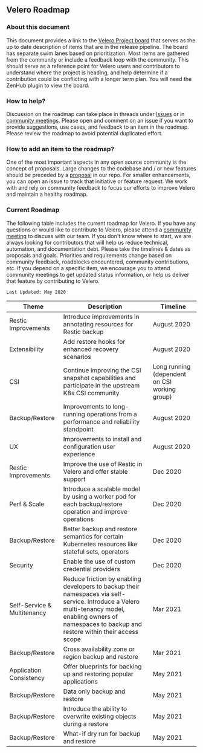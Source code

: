 ## Velero Roadmap

### About this document
This document provides a link to the [Velero Project board](https://app.zenhub.com/workspaces/velero-5c59c15e39d47b774b5864e3/board?repos=99143276,112385197,190224441,214524700,214524630,213946861) that serves as the up to date description of items that are in the release pipeline. The board has separate swim lanes based on prioritization. Most items are gathered from the community or include a feedback loop with the community. This should serve as a reference point for Velero users and contributors to understand where the project is heading, and help determine if a contribution could be conflicting with a longer term plan. You will need the ZenHub plugin to view the board.

### How to help?
Discussion on the roadmap can take place in threads under [Issues](https://github.com/velann21/velero/issues) or in [community meetings](https://velero.io/community/). Please open and comment on an issue if you want to provide suggestions, use cases, and feedback to an item in the roadmap. Please review the roadmap to avoid potential duplicated effort.

### How to add an item to the roadmap?
One of the most important aspects in any open source community is the concept of proposals. Large changes to the codebase and / or new features should be preceded by a [proposal](https://github.com/velann21/velero/blob/master/GOVERNANCE.md#proposal-process) in our repo. 
For smaller enhancements, you can open an issue to track that initiative or feature request.
We work with and rely on community feedback to focus our efforts to improve Velero and maintain a healthy roadmap.

### Current Roadmap
The following table includes the current roadmap for Velero. If you have any questions or would like to contribute to Velero, please attend a [community meeting](https://velero.io/community/) to discuss with our team. If you don't know where to start, we are always looking for contributors that will help us reduce technical, automation, and documentation debt.
Please take the timelines & dates as proposals and goals. Priorities and requirements change based on community feedback, roadblocks encountered, community contributions, etc. If you depend on a specific item, we encourage you to attend community meetings to get updated status information, or help us deliver that feature by contributing to Velero.

`Last Updated: May 2020`

|Theme|Description|Timeline|
|--|--|--|
|Restic Improvements|Introduce improvements in annotating resources for Restic backup|August 2020|
|Extensibility|Add restore hooks for enhanced recovery scenarios|August 2020|
|CSI|Continue improving the CSI snapshot capabilities and participate in the upstream K8s CSI community|Long running (dependent on CSI working group)|
|Backup/Restore|Improvements to long-running operations from a performance and reliability standpoint|August 2020|
|UX|Improvements to install and configuration user experience|August 2020|
|Restic Improvements|Improve the use of Restic in Velero and offer stable support|Dec 2020|
|Perf & Scale|Introduce a scalable model by using a worker pod for each backup/restore operation and improve operations|Dec 2020|
|Backup/Restore|Better backup and restore semantics for certain Kubernetes resources like stateful sets, operators|Dec 2020|
|Security|Enable the use of custom credential providers|Dec 2020|
|Self-Service & Multitenancy|Reduce friction by enabling developers to backup their namespaces via self-service. Introduce a Velero multi-tenancy model, enabling owners of namespaces to backup and restore within their access scope|Mar 2021|
|Backup/Restore|Cross availability zone or region backup and restore|Mar 2021|
|Application Consistency|Offer blueprints for backing up and restoring popular applications|May 2021|
|Backup/Restore|Data only backup and restore|May 2021|
|Backup/Restore|Introduce the ability to overwrite existing objects during a restore|May 2021|
|Backup/Restore|What-if dry run for backup and restore|May 2021|
